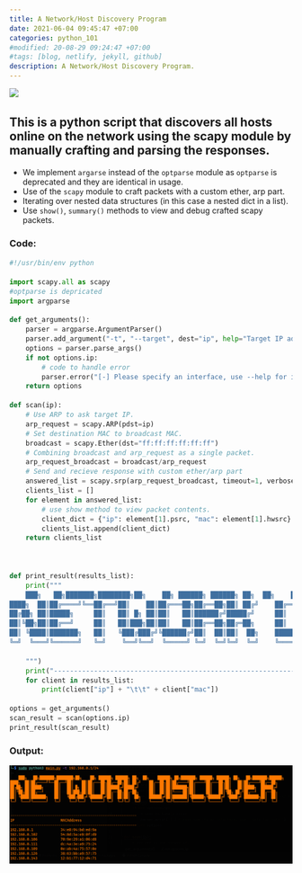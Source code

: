 ```yaml
---
title: A Network/Host Discovery Program
date: 2021-06-04 09:45:47 +07:00
categories: python_101
#modified: 20-08-29 09:24:47 +07:00
#tags: [blog, netlify, jekyll, github]
description: A Network/Host Discovery Program.
---
```




<p align="left">
 <img src="https://bournetocode.com/projects/GCSE_Computing_Fundamentals/pages/img/computer-network.jpg">
</p>


## This is a python script that discovers all hosts online on the network using the scapy module by manually crafting and parsing the responses.

- We implement `argarse` instead of the `optparse` module as `optparse` is deprecated and they are identical in usage.
- Use of the `scapy` module to craft packets with a custom ether, arp part.
- Iterating over nested data structures (in this case a nested dict in a list).
- Use `show()`, `summary()` methods to view and debug crafted scapy packets. 

### Code:

```python
#!/usr/bin/env python

import scapy.all as scapy
#optparse is depricated
import argparse

def get_arguments():
    parser = argparse.ArgumentParser()
    parser.add_argument("-t", "--target", dest="ip", help="Target IP address/ Range to scan")
    options = parser.parse_args()
    if not options.ip:
        # code to handle error
        parser.error("[-] Please specify an interface, use --help for info.")
    return options

def scan(ip):
    # Use ARP to ask target IP.
    arp_request = scapy.ARP(pdst=ip)
    # Set destination MAC to broadcast MAC.
    broadcast = scapy.Ether(dst="ff:ff:ff:ff:ff:ff")
    # Combining broadcast and arp_request as a single packet.
    arp_request_broadcast = broadcast/arp_request
    # Send and recieve response with custom ether/arp part
    answered_list = scapy.srp(arp_request_broadcast, timeout=1, verbose=False)[0]
    clients_list = []
    for element in answered_list:
        # use show method to view packet contents.
        client_dict = {"ip": element[1].psrc, "mac": element[1].hwsrc}
        clients_list.append(client_dict)
    return clients_list



def print_result(results_list):
    print("""
    ███╗   ██╗███████╗████████╗██╗    ██╗ ██████╗ ██████╗ ██╗  ██╗    ██████╗ ██╗███████╗ ██████╗ ██████╗ ██╗   ██╗███████╗██████╗ 
████╗  ██║██╔════╝╚══██╔══╝██║    ██║██╔═══██╗██╔══██╗██║ ██╔╝    ██╔══██╗██║██╔════╝██╔════╝██╔═══██╗██║   ██║██╔════╝██╔══██╗
██╔██╗ ██║█████╗     ██║   ██║ █╗ ██║██║   ██║██████╔╝█████╔╝     ██║  ██║██║███████╗██║     ██║   ██║██║   ██║█████╗  ██████╔╝
██║╚██╗██║██╔══╝     ██║   ██║███╗██║██║   ██║██╔══██╗██╔═██╗     ██║  ██║██║╚════██║██║     ██║   ██║╚██╗ ██╔╝██╔══╝  ██╔══██╗
██║ ╚████║███████╗   ██║   ╚███╔███╔╝╚██████╔╝██║  ██║██║  ██╗    ██████╔╝██║███████║╚██████╗╚██████╔╝ ╚████╔╝ ███████╗██║  ██║
╚═╝  ╚═══╝╚══════╝   ╚═╝    ╚══╝╚══╝  ╚═════╝ ╚═╝  ╚═╝╚═╝  ╚═╝    ╚═════╝ ╚═╝╚══════╝ ╚═════╝ ╚═════╝   ╚═══╝  ╚══════╝╚═╝  ╚═╝
                                                                                                                               
    """)
    print("------------------------------------------------------------\nIP\t\t\tMACAddress\n------------------------------------------------------------")
    for client in results_list:
        print(client["ip"] + "\t\t" + client["mac"])

options = get_arguments()
scan_result = scan(options.ip)
print_result(scan_result)


```


### Output:

![Image](https://raw.githubusercontent.com/m3rcer/m3rcer.github.io/master/_posts/coding/python/Network_discovery/network_discovery.png)
